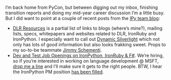 I’m back home from PyCon, but between digging out my inbox, finishing
transition reports and doing my mid-year career discussion I’m a little
busy. But I did want to point at a couple of recent posts from the [IPy
team blog](http://blogs.msdn.com/ironpython/):

-   [DLR
    Resources](http://blogs.msdn.com/ironpython/archive/2008/03/16/dlr-resources.aspx)
    is a partial list of links to blogs (where’s mine?), mailing lists,
    specs, whitepapers and websites related to DLR, IronRuby and
    IronPython. I especially want to call out [Dynamic
    Silverlight](http://dynamicsilverlight.net/) which not only has lots
    of good information but also looks frakking sweet. Props to my
    so-to-be teammate [Jimmy
    Schementi](http://jimmy.schementi.com/blog/).
-   [Dev and Test Job Openings on IronPython, IronRuby &
    F\#](http://blogs.msdn.com/ironpython/archive/2008/02/25/ironpython-ironruby-and-f-openings-in-dev-test-and-pm.aspx).
    We’re hiring, so if you’re interested in working on language
    development @ MSFT, [drop me a line](mailto:harry@devhawk.net) and
    I’ll make sure it gets to the right people. BTW, I hear the
    IronPython PM position [has been
    filled](http://devhawk.net/2008/03/11/joining-the-dynamic-languages-team/).

